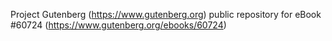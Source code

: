 Project Gutenberg (https://www.gutenberg.org) public repository for eBook #60724 (https://www.gutenberg.org/ebooks/60724)
